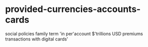 # provided-currencies-accounts-cards
social policies family term 'in per'account $'trillions USD premiums transactions with digital cards'
